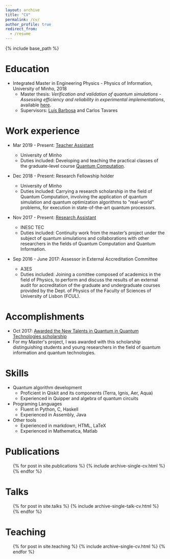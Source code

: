 ```yaml
---
layout: archive
title: "CV"
permalink: /cv/
author_profile: true
redirect_from:
  - /resume
---
```


{% include base_path %}

Education
======
* Integrated Master in Engineering Physics - Physics of Information, University of Minho, 2018
  * Master thesis: _Verification and validation of quantum simulations - Assessing efficiency and reliability in experimental implementations_, available [here](http://academicpages.github.io/files/Thesis_AfonsoRodrigues.pdf).
  * Supervisors: [Luís Barbosa](http://www4.di.uminho.pt/~lsb/) and Carlos Tavares

Work experience
======
* Mar 2019 - Present: [Teacher Assistant](https://afonsofr.github.io/teaching/2019-qc-teaching/)
  * University of Minho
  * Duties included: Developing and teaching the practical classes of the graduate-level course [Quantum Computation](http://arca.di.uminho.pt/quantum-computation-1819/).

* Dec 2018 - Present: Research Fellowship holder
  * University of Minho
  * Duties included: Carrying a research scholarship in the field of Quantum Computation, involving the application of quantum simulation and quantum optimization algorithms to "real-world" problems, for execution in state-of-the-art quantum processors.
  
* Nov 2017 - Present: [Research Assistant](https://www.inesctec.pt/en/people/afonso-miguel-rodrigues)
  * INESC TEC
  * Duties included: Continuity work from the master’s project under the subject of quantum simulations and collaborations with other researchers in the fields of Quantum Computation and Quantum Information.

* Sep 2016 - June 2017: Assessor in External Accreditation Committee
  * A3ES
  * Duties included: Joining a comittee composed of academics in the field of Physics, to perform and discuss the results of an external audit for accreditation of the graduate and undergraduate courses provided by the Dept. of Physics of the Faculty of Sciences of University of Lisbon (FCUL).

Accomplishments
======
* Oct 2017: [Awarded the New Talents in Quantum in Quantum Technologies scholarship](https://www.eng.uminho.pt/en/researchinnovate/_layouts/15/uminho.portaisuoei.ui/pages/eventsdetail.aspx?id=52040)
 * For my Master's project, I was awarded with this scholarship distinguishing students and young researchers in the field of quantum information and quantum
technologies.
  
Skills
======
* Quantum algorithm development
  * Proficient in Qiskit and its components (Terra, Ignis, Aer, Aqua)
  * Experienced in Quipper and algebra of quantum circuits
* Programing Languages
  * Fluent in Python, C, Haskell
  * Experienced in Assembly, Java
* Other tools
  * Experienced in markdown, HTML, LaTeX
  * Experienced in Mathematica, Matlab

Publications
======
  <ul>{% for post in site.publications %}
    {% include archive-single-cv.html %}
  {% endfor %}</ul>
  
Talks
======
  <ul>{% for post in site.talks %}
    {% include archive-single-talk-cv.html %}
  {% endfor %}</ul>
  
Teaching
======
  <ul>{% for post in site.teaching %}
    {% include archive-single-cv.html %}
  {% endfor %}</ul>
